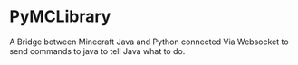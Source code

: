 # PyMCLibrary
A Bridge between Minecraft Java and Python connected Via Websocket to send commands to java to tell Java what to do.

